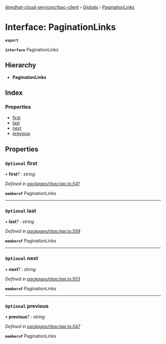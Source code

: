 [@redhat-cloud-services/rbac-client](../README.md) › [Globals](../globals.md) › [PaginationLinks](paginationlinks.md)

# Interface: PaginationLinks

**`export`** 

**`interface`** PaginationLinks

## Hierarchy

* **PaginationLinks**

## Index

### Properties

* [first](paginationlinks.md#optional-first)
* [last](paginationlinks.md#optional-last)
* [next](paginationlinks.md#optional-next)
* [previous](paginationlinks.md#optional-previous)

## Properties

### `Optional` first

• **first**? : *string*

*Defined in [packages/rbac/api.ts:541](https://github.com/RedHatInsights/javascript-clients/blob/master/packages/rbac/api.ts#L541)*

**`memberof`** PaginationLinks

___

### `Optional` last

• **last**? : *string*

*Defined in [packages/rbac/api.ts:559](https://github.com/RedHatInsights/javascript-clients/blob/master/packages/rbac/api.ts#L559)*

**`memberof`** PaginationLinks

___

### `Optional` next

• **next**? : *string*

*Defined in [packages/rbac/api.ts:553](https://github.com/RedHatInsights/javascript-clients/blob/master/packages/rbac/api.ts#L553)*

**`memberof`** PaginationLinks

___

### `Optional` previous

• **previous**? : *string*

*Defined in [packages/rbac/api.ts:547](https://github.com/RedHatInsights/javascript-clients/blob/master/packages/rbac/api.ts#L547)*

**`memberof`** PaginationLinks
